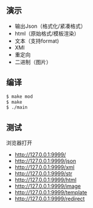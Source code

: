## 演示
+ 输出Json（格式化/紧凑格式）
+ html（原始格式/模板渲染）
+ 文本（支持format)
+ XMl
+ 重定向
+ 二进制（图片）

## 编译
``` bash
$ make mod
$ make
$ ./main
```

## 测试
浏览器打开

+ <http://127.0.0.1:9999/>
+ <http://127.0.0.1:9999/json>
+ <http://127.0.0.1:9999/xml>
+ <http://127.0.0.1:9999/str>
+ <http://127.0.0.1:9999/html>
+ <http://127.0.0.1:9999/image>
+ <http://127.0.0.1:9999/template>
+ <http://127.0.0.1:9999/redirect>